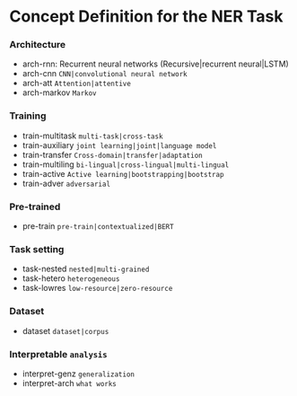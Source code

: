 # Concept Definition for the NER Task

### Architecture
* arch-rnn: Recurrent neural networks (Recursive|recurrent neural|LSTM)
* arch-cnn	`CNN|convolutional neural network`
* arch-att	`Attention|attentive`
* arch-markov	`Markov`

### Training
* train-multitask	`multi-task|cross-task`
* train-auxiliary	`joint learning|joint|language model`
* train-transfer	`Cross-domain|transfer|adaptation`
* train-multiling	`bi-lingual|cross-lingual|multi-lingual`
* train-active	`Active learning|bootstrapping|bootstrap`
* train-adver	`adversarial`

### Pre-trained
* pre-train	`pre-train|contextualized|BERT`

### Task setting
* task-nested	`nested|multi-grained`
* task-hetero	`heterogeneous`
* task-lowres	`low-resource|zero-resource`

### Dataset
* dataset	`dataset|corpus`

### Interpretable `analysis`
* interpret-genz	`generalization`
* interpret-arch	`what works`